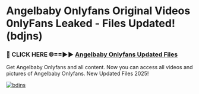 # Angelbaby Onlyfans Original Videos 0nlyFans Leaked - Files Updated! (bdjns)

<h3>🔴 CLICK HERE 🌐==►► <a href="https://tinyurl.com/2m67pmp6" rel="nofollow">Angelbaby Onlyfans Updated Files</a></h3>

Get Angelbaby Onlyfans and all content. Now you can access all videos and pictures of Angelbaby Onlyfans. New Updated Files 2025!

[![bdjns](https://i.imgur.com/H4QAA4z.gif)](https://tinyurl.com/2m67pmp6)